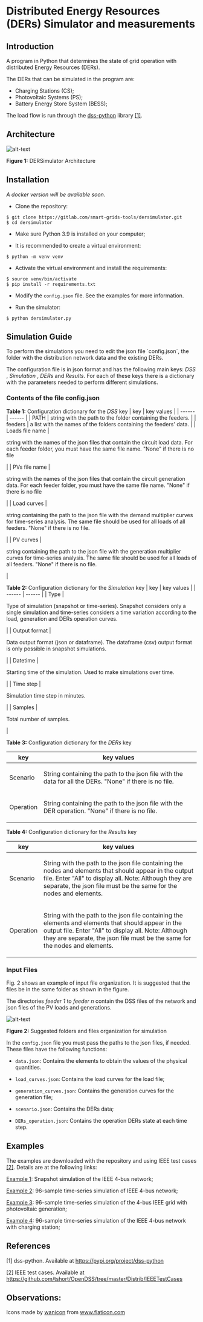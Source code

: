 # Distributed Energy Resources (DERs) Simulator and measurements

## Introduction

A program in Python that determines the state of grid operation with distributed Energy Resources (DERs).

The DERs that can be simulated in the program are:

- Charging Stations (CS);
- Photovoltaic Systems (PS);
- Battery Energy Store System (BESS);

The load flow is run through the [dss-python](https://pypi.org/project/dss-python/) library <a href="#ref1">[1]</a>.

## Architecture

![alt-text](doc/Architecture.png)

**Figure 1:** DERSimulator Architecture

## Installation

_A docker version will be available soon._

- Clone the repository:
```
$ git clone https://gitlab.com/smart-grids-tools/dersimulator.git 
$ cd dersimulator
```

- Make sure Python 3.9 is installed on your computer;

- It is recommended to create a virtual environment:
```
$ python -m venv venv
```

- Activate the virtual environment and install the requirements:

```
$ source venv/bin/activate
$ pip install -r requirements.txt
```

- Modify the `config.json` file. See the examples for more information.

- Run the simulator:

```
$ python dersimulator.py
```

## Simulation Guide

<p>To perform the simulations you need to edit the json file `config.json`, the folder with the distribution network data and the existing DERs.</p>

The configuration file is in json format and has the following main keys: _DSS_ , _Simulation_ , _DERs_ and _Results_. For each of these keys there is a dictionary with the parameters needed to perform different simulations.

### Contents of the file config.json

**Table 1:** Configuration dictionary for the _DSS_ key
| key | key values |
| ------ | ------ |
| PATH | string with the path to the folder containing the feeders. |
| feeders | a list with the names of the folders containing the feeders' data. |
| Loads file name | <p>string with the names of the json files that contain the circuit load data. For each feeder folder, you must have the same file name. "None" if there is no file</p> |
| PVs file name | <p>string with the names of the json files that contain the circuit generation data. For each feeder folder, you must have the same file name. "None" if there is no file</p>  |
| Load curves | <p>string containing the path to the json file with the demand multiplier curves for time-series analysis. The same file should be used for all loads of all feeders. "None" if there is no file. </p>|
| PV curves | <p>string containing the path to the json file with the generation multiplier curves for time-series analysis. The same file should be used for all loads of all feeders. "None" if there is no file. </p>|

**Table 2:** Configuration dictionary for the _Simulation_ key
| key | key values |
| ------ | ------ |
| Type | <p> Type of simulation (snapshot or time-series). Snapshot considers only a single simulation and time-series considers a time variation according to the load, generation and DERs operation curves. </p> |
| Output format | <p> Data output format (json or dataframe). The dataframe (csv) output format is only possible in snapshot simulations. </p> |
| Datetime | <p> Starting time of the simulation. Used to make simulations over time. </p> |
| Time step | <p> Simulation time step in minutes. </p> |
| Samples | <p> Total number of samples. </p> | 

**Table 3:** Configuration dictionary for the _DERs_ key

| key | key values |
| ------ | ------ |
| Scenario | <p>String containing the path to the json file with the data for all the DERs. "None" if there is no file.                                  </p> |
| Operation | <p>String containing the path to the json file with the DER operation. "None" if there is no file.                                  </p> |

**Table 4:** Configuration dictionary for the _Results_ key

| key | key values |
| ------ | ------ |
| Scenario | <p>String with the path to the json file containing the nodes and elements that should appear in the output file. Enter "All" to display all. Note: Although they are separate, the json file must be the same for the nodes and elements.</p>|
| Operation | <p>String with the path to the json file containing the elements and elements that should appear in the output file. Enter "All" to display all. Note: Although they are separate, the json file must be the same for the nodes and elements.</p>|

### Input Files

Fig. 2 shows an example of input file organization. It is suggested that the files be in the same folder as shown in the figure.

The directories _feeder 1_ to _feeder n_ contain the DSS files of the network and json files of the PV loads and generations.

![alt-text](doc/Input.png)

**Figure 2:** Suggested folders and files organization for simulation

In the `config.json` file you must pass the paths to the json files, if needed. These files have the following functions:

* `data.json`: Contains the elements to obtain the values of the physical quantities.

* `load_curves.json`: Contains the load curves for the load file;

* `generation_curves.json`: Contains the generation curves for the generation file;

* `scenario.json`: Contains the DERs data;

* `DERs_operation.json`: Contains the operation DERs state at each time step.

## Examples

The examples are downloaded with the repository and using IEEE test cases <a href="#ref1">[2]</a>. Details are at the following links:

[Example 1](https://gitlab.com/smart-grids-tools/dersimulator/-/tree/main/examples/ex1): Snapshot simulation of the IEEE 4-bus network;

[Example 2](https://gitlab.com/smart-grids-tools/dersimulator/-/tree/main/examples/ex2): 96-sample time-series simulation of IEEE 4-bus network;

[Example 3](https://gitlab.com/smart-grids-tools/dersimulator/-/tree/main/examples/ex3): 96-sample time-series simulation of the 4-bus IEEE grid with photovoltaic generation;

[Example 4](https://gitlab.com/smart-grids-tools/dersimulator/-/tree/main/examples/ex4): 96-sample time-series simulation of the IEEE 4-bus network with charging station;


## References

<a name="ref1">[1]</a> dss-python. Available at https://pypi.org/project/dss-python 

<a name="ref2">[2]</a> IEEE test cases. Available at https://github.com/tshort/OpenDSS/tree/master/Distrib/IEEETestCases 

## Observations: 

<div>Icons made by <a href="https://www.flaticon.com/authors/wanicon" title="wanicon">wanicon</a> from <a href="https://www.flaticon.com/" title="Flaticon">www.flaticon.com</a></div>

